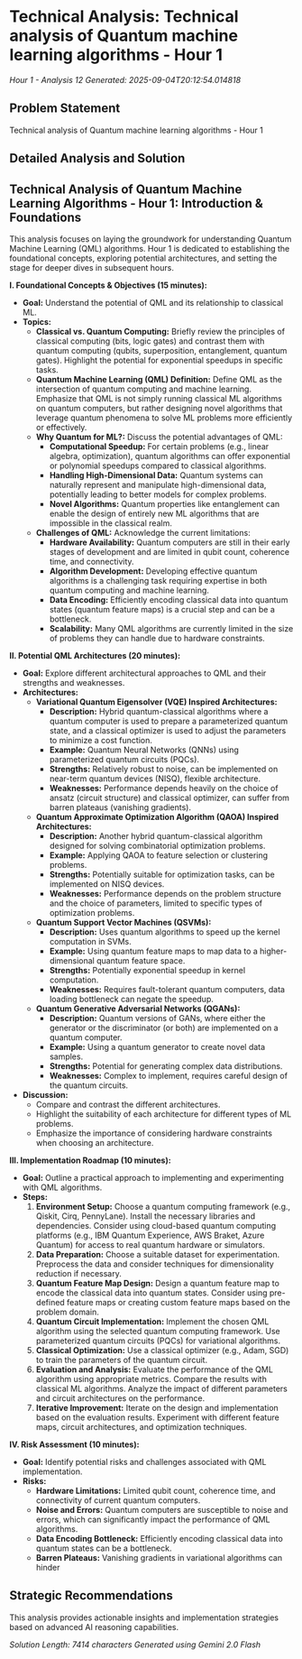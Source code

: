 # Technical Analysis: Technical analysis of Quantum machine learning algorithms - Hour 1
*Hour 1 - Analysis 12*
*Generated: 2025-09-04T20:12:54.014818*

## Problem Statement
Technical analysis of Quantum machine learning algorithms - Hour 1

## Detailed Analysis and Solution
## Technical Analysis of Quantum Machine Learning Algorithms - Hour 1: Introduction & Foundations

This analysis focuses on laying the groundwork for understanding Quantum Machine Learning (QML) algorithms.  Hour 1 is dedicated to establishing the foundational concepts, exploring potential architectures, and setting the stage for deeper dives in subsequent hours.

**I. Foundational Concepts & Objectives (15 minutes):**

*   **Goal:**  Understand the potential of QML and its relationship to classical ML.
*   **Topics:**
    *   **Classical vs. Quantum Computing:**  Briefly review the principles of classical computing (bits, logic gates) and contrast them with quantum computing (qubits, superposition, entanglement, quantum gates). Highlight the potential for exponential speedups in specific tasks.
    *   **Quantum Machine Learning (QML) Definition:** Define QML as the intersection of quantum computing and machine learning.  Emphasize that QML is not simply running classical ML algorithms on quantum computers, but rather designing novel algorithms that leverage quantum phenomena to solve ML problems more efficiently or effectively.
    *   **Why Quantum for ML?:**  Discuss the potential advantages of QML:
        *   **Computational Speedup:**  For certain problems (e.g., linear algebra, optimization), quantum algorithms can offer exponential or polynomial speedups compared to classical algorithms.
        *   **Handling High-Dimensional Data:** Quantum systems can naturally represent and manipulate high-dimensional data, potentially leading to better models for complex problems.
        *   **Novel Algorithms:** Quantum properties like entanglement can enable the design of entirely new ML algorithms that are impossible in the classical realm.
    *   **Challenges of QML:** Acknowledge the current limitations:
        *   **Hardware Availability:**  Quantum computers are still in their early stages of development and are limited in qubit count, coherence time, and connectivity.
        *   **Algorithm Development:**  Developing effective quantum algorithms is a challenging task requiring expertise in both quantum computing and machine learning.
        *   **Data Encoding:**  Efficiently encoding classical data into quantum states (quantum feature maps) is a crucial step and can be a bottleneck.
        *   **Scalability:**  Many QML algorithms are currently limited in the size of problems they can handle due to hardware constraints.

**II. Potential QML Architectures (20 minutes):**

*   **Goal:** Explore different architectural approaches to QML and their strengths and weaknesses.
*   **Architectures:**
    *   **Variational Quantum Eigensolver (VQE) Inspired Architectures:**
        *   **Description:** Hybrid quantum-classical algorithms where a quantum computer is used to prepare a parameterized quantum state, and a classical optimizer is used to adjust the parameters to minimize a cost function.
        *   **Example:** Quantum Neural Networks (QNNs) using parameterized quantum circuits (PQCs).
        *   **Strengths:**  Relatively robust to noise, can be implemented on near-term quantum devices (NISQ), flexible architecture.
        *   **Weaknesses:**  Performance depends heavily on the choice of ansatz (circuit structure) and classical optimizer, can suffer from barren plateaus (vanishing gradients).
    *   **Quantum Approximate Optimization Algorithm (QAOA) Inspired Architectures:**
        *   **Description:** Another hybrid quantum-classical algorithm designed for solving combinatorial optimization problems.
        *   **Example:** Applying QAOA to feature selection or clustering problems.
        *   **Strengths:**  Potentially suitable for optimization tasks, can be implemented on NISQ devices.
        *   **Weaknesses:**  Performance depends on the problem structure and the choice of parameters, limited to specific types of optimization problems.
    *   **Quantum Support Vector Machines (QSVMs):**
        *   **Description:** Uses quantum algorithms to speed up the kernel computation in SVMs.
        *   **Example:** Using quantum feature maps to map data to a higher-dimensional quantum feature space.
        *   **Strengths:**  Potentially exponential speedup in kernel computation.
        *   **Weaknesses:**  Requires fault-tolerant quantum computers, data loading bottleneck can negate the speedup.
    *   **Quantum Generative Adversarial Networks (QGANs):**
        *   **Description:**  Quantum versions of GANs, where either the generator or the discriminator (or both) are implemented on a quantum computer.
        *   **Example:**  Using a quantum generator to create novel data samples.
        *   **Strengths:**  Potential for generating complex data distributions.
        *   **Weaknesses:**  Complex to implement, requires careful design of the quantum circuits.
*   **Discussion:**
    *   Compare and contrast the different architectures.
    *   Highlight the suitability of each architecture for different types of ML problems.
    *   Emphasize the importance of considering hardware constraints when choosing an architecture.

**III. Implementation Roadmap (10 minutes):**

*   **Goal:**  Outline a practical approach to implementing and experimenting with QML algorithms.
*   **Steps:**
    1.  **Environment Setup:**  Choose a quantum computing framework (e.g., Qiskit, Cirq, PennyLane).  Install the necessary libraries and dependencies.  Consider using cloud-based quantum computing platforms (e.g., IBM Quantum Experience, AWS Braket, Azure Quantum) for access to real quantum hardware or simulators.
    2.  **Data Preparation:**  Choose a suitable dataset for experimentation.  Preprocess the data and consider techniques for dimensionality reduction if necessary.
    3.  **Quantum Feature Map Design:**  Design a quantum feature map to encode the classical data into quantum states.  Consider using pre-defined feature maps or creating custom feature maps based on the problem domain.
    4.  **Quantum Circuit Implementation:**  Implement the chosen QML algorithm using the selected quantum computing framework.  Use parameterized quantum circuits (PQCs) for variational algorithms.
    5.  **Classical Optimization:**  Use a classical optimizer (e.g., Adam, SGD) to train the parameters of the quantum circuit.
    6.  **Evaluation and Analysis:**  Evaluate the performance of the QML algorithm using appropriate metrics.  Compare the results with classical ML algorithms.  Analyze the impact of different parameters and circuit architectures on the performance.
    7.  **Iterative Improvement:**  Iterate on the design and implementation based on the evaluation results.  Experiment with different feature maps, circuit architectures, and optimization techniques.

**IV. Risk Assessment (10 minutes):**

*   **Goal:** Identify potential risks and challenges associated with QML implementation.
*   **Risks:**
    *   **Hardware Limitations:**  Limited qubit count, coherence time, and connectivity of current quantum computers.
    *   **Noise and Errors:**  Quantum computers are susceptible to noise and errors, which can significantly impact the performance of QML algorithms.
    *   **Data Encoding Bottleneck:**  Efficiently encoding classical data into quantum states can be a bottleneck.
    *   **Barren Plateaus:**  Vanishing gradients in variational algorithms can hinder

## Strategic Recommendations
This analysis provides actionable insights and implementation strategies
based on advanced AI reasoning capabilities.

*Solution Length: 7414 characters*
*Generated using Gemini 2.0 Flash*
